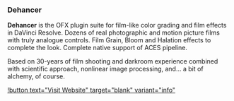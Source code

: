 ### Dehancer

**Dehancer** is the OFX plugin suite for film-like color grading and film effects in DaVinci Resolve. Dozens of real photographic and motion picture films with truly analogue controls. Film Grain, Bloom and Halation effects to complete the look. Complete native support of ACES pipeline.

Based on 30-years of film shooting and darkroom experience combined with scientific approach, nonlinear image processing, and… a bit of alchemy, of course.

[!button text="Visit Website" target="blank" variant="info"](https://www.dehancer.com/)